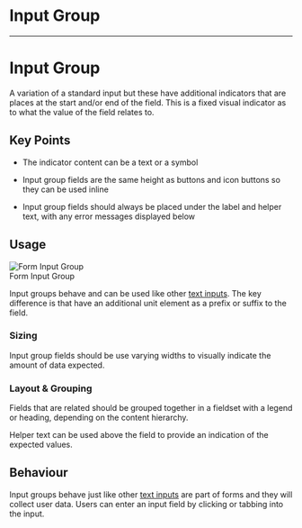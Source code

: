
# Input Group

---

# Input Group

A variation of a standard input but these have additional indicators that are places at the start and/or end of the field. This is a fixed visual indicator as to what the value of the field relates to.

## Key Points

- The indicator content can be a text or a symbol

- Input group fields are the same height as buttons and icon buttons so they can be used inline

- Input group fields should always be placed under the label and helper text, with any error messages displayed below

## Usage

  
![Form Input Group](https://studio-assets.supernova.io/design-systems/16150/9021353d-b695-49a6-90e1-9d4a1c571e2f.png?Expires=1980201600&Policy=eyJTdGF0ZW1lbnQiOlt7IlJlc291cmNlIjoiaHR0cHM6Ly9zdHVkaW8tYXNzZXRzLnN1cGVybm92YS5pby9kZXNpZ24tc3lzdGVtcy8xNjE1MC85MDIxMzUzZC1iNjk1LTQ5YTYtOTBlMS05ZDRhMWM1NzFlMmYucG5nIiwiQ29uZGl0aW9uIjp7IkRhdGVMZXNzVGhhbiI6eyJBV1M6RXBvY2hUaW1lIjoxOTgwMjAxNjAwfX19XX0_&Signature=IH8t79L8ssZ1EVchzkFPRMmxRPVvMarIpSXDXdrGd~pHE6kmdoR3EVFem5TJvTl8jLMjksVuopkJWtzBA6mNDDCy4Z6wYq-OGDAsm9RgZvxLDnHinCWXnapo612Eia~JAVfeCauF9G9f0TAgbtT2qbjbezQbd1lo8VauViz94XuzaIDI4nbjgiyGRjmyLcV7cjGfgWg03rSA~-i4AoAsHNsy54IZrtyc1VWaCgvJCfdUU3D8KHowPWiXCutLT4Okjt3bmc-viftSwqRcuWq~53Kyz92SyVMk70aFdWrXVXFEXZGIvq4nLxnIuvPAgb-nVCyWVUgMbh4GpKxNfnBA0Q__&Key-Pair-Id=APKAJGK34LCCAUR7N6LA)  
Form Input Group  


Input groups behave and can be used like other [text inputs](). The key difference is that have an additional unit element as a prefix or suffix to the field.

### Sizing

Input group fields should be use varying widths to visually indicate the amount of data expected.

### Layout & Grouping

Fields that are related should be grouped together in a fieldset with a legend or heading, depending on the content hierarchy.

Helper text can be used above the field to provide an indication of the expected values.

## Behaviour

Input groups behave just like other [text inputs]() are part of forms and they will collect user data. Users can enter an input field by clicking or tabbing into the input. 
